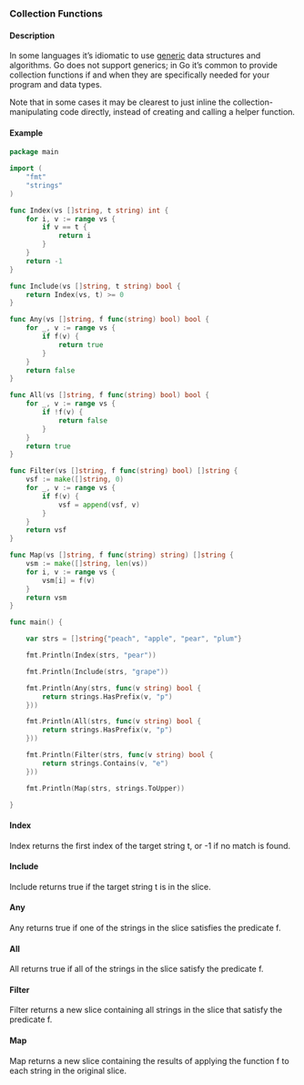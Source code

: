 ### Collection Functions

#### Description

In some languages it’s idiomatic to use [generic](http://en.wikipedia.org/wiki/Generic_programming) data structures and algorithms. Go does not support generics; in Go it’s common to provide collection functions if and when they are specifically needed for your program and data types.

Note that in some cases it may be clearest to just inline the collection-manipulating code directly, instead of creating and calling a helper function.

#### Example

```go
package main

import (
    "fmt"
    "strings"
)

func Index(vs []string, t string) int {
    for i, v := range vs {
        if v == t {
            return i
        }
    }
    return -1
}

func Include(vs []string, t string) bool {
    return Index(vs, t) >= 0
}

func Any(vs []string, f func(string) bool) bool {
    for _, v := range vs {
        if f(v) {
            return true
        }
    }
    return false
}

func All(vs []string, f func(string) bool) bool {
    for _, v := range vs {
        if !f(v) {
            return false
        }
    }
    return true
}

func Filter(vs []string, f func(string) bool) []string {
    vsf := make([]string, 0)
    for _, v := range vs {
        if f(v) {
            vsf = append(vsf, v)
        }
    }
    return vsf
}

func Map(vs []string, f func(string) string) []string {
    vsm := make([]string, len(vs))
    for i, v := range vs {
        vsm[i] = f(v)
    }
    return vsm
}

func main() {

    var strs = []string{"peach", "apple", "pear", "plum"}

    fmt.Println(Index(strs, "pear"))

    fmt.Println(Include(strs, "grape"))

    fmt.Println(Any(strs, func(v string) bool {
        return strings.HasPrefix(v, "p")
    }))

    fmt.Println(All(strs, func(v string) bool {
        return strings.HasPrefix(v, "p")
    }))

    fmt.Println(Filter(strs, func(v string) bool {
        return strings.Contains(v, "e")
    }))

    fmt.Println(Map(strs, strings.ToUpper))

}
```

#### Index

Index returns the first index of the target string t, or -1 if no match is found.

#### Include

Include returns true if the target string t is in the slice.

#### Any

Any returns true if one of the strings in the slice satisfies the predicate f.

#### All

All returns true if all of the strings in the slice satisfy the predicate f.

#### Filter

Filter returns a new slice containing all strings in the slice that satisfy the predicate f.

#### Map

Map returns a new slice containing the results of applying the function f to each string in the original slice.
